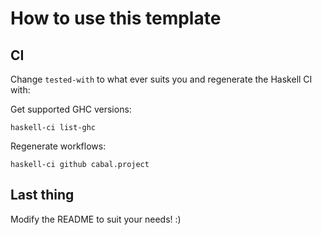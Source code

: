# How to use this template

## CI

Change `tested-with` to what ever suits you and regenerate the Haskell CI with:

Get supported GHC versions:
```
haskell-ci list-ghc
```

Regenerate workflows:

```
haskell-ci github cabal.project
```

## Last thing

Modify the README to suit your needs! :)
